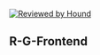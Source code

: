 [![Reviewed by Hound](https://img.shields.io/badge/Reviewed_by-Hound-8E64B0.svg)](https://houndci.com)

## R-G-Frontend
